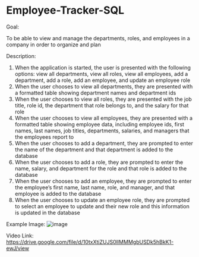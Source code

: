 # Employee-Tracker-SQL

Goal:

To be able to view and manage the departments, roles, and employees in a company in order to organize and plan

Description:

1. When the application is started, the user is presented with the following options: view all departments, view all roles, view all employees, add a department, add a role, add an employee, and update an employee role
2. When the user chooses to view all departments, they are presented with a formatted table showing department names and department ids
3. When the user chooses to view all roles, they are presented with the job title, role id, the department that role belongs to, and the salary for that role
4. When the user chooses to view all employees, they are presented with a formatted table showing employee data, including employee ids, first names, last names, job titles, departments, salaries, and managers that the employees report to
5. When the user chooses to add a department, they are prompted to enter the name of the department and that department is added to the database
6. When the user chooses to add a role, they are prompted to enter the name, salary, and department for the role and that role is added to the database
7. When the user chooses to add an employee, they are prompted to enter the employee’s first name, last name, role, and manager, and that employee is added to the database
8. When the user chooses to update an employee role, they are prompted to select an employee to update and their new role and this information is updated in the database

Example Image:
![image](https://github.com/jeflynn135/Employee-Tracker-SQL/assets/158126448/2b9846d0-8248-46be-8453-e5ec12b4fd02)


Video Link:
https://drive.google.com/file/d/10txXtiZUJS0lIMMMgbUSDk5hBkK1-ewJ/view 
